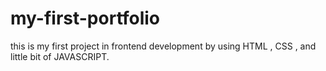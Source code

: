 # my-first-portfolio
this is my first project in frontend development by using HTML , CSS , and little bit of JAVASCRIPT.

